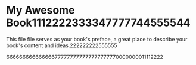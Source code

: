 # My Awesome Book1112222333347777744555544

This file file serves as your book's preface, a great place to describe your book's content and ideas.222222222555555

666666666666666777777777777777777770000000011112222

